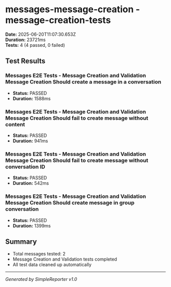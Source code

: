# messages-message-creation - message-creation-tests

**Date:** 2025-06-20T11:07:30.653Z  
**Duration:** 23721ms  
**Tests:** 4 (4 passed, 0 failed)

## Test Results


### Messages E2E Tests - Message Creation and Validation Message Creation Should create a message in a conversation
- **Status:** PASSED
- **Duration:** 1588ms



### Messages E2E Tests - Message Creation and Validation Message Creation Should fail to create message without content
- **Status:** PASSED
- **Duration:** 941ms



### Messages E2E Tests - Message Creation and Validation Message Creation Should fail to create message without conversation ID
- **Status:** PASSED
- **Duration:** 542ms



### Messages E2E Tests - Message Creation and Validation Message Creation Should create message in group conversation
- **Status:** PASSED
- **Duration:** 1399ms



## Summary

- Total messages tested: 2
- Message Creation and Validation tests completed
- All test data cleaned up automatically

---
*Generated by SimpleReporter v1.0*
